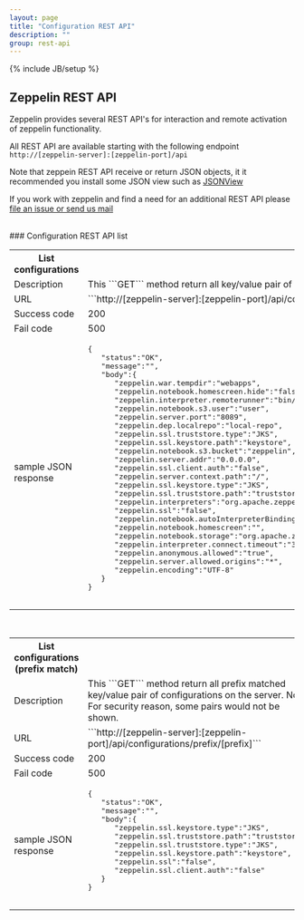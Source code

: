 ```yaml
---
layout: page
title: "Configuration REST API"
description: ""
group: rest-api
---
```

<!--
Licensed under the Apache License, Version 2.0 (the "License");
you may not use this file except in compliance with the License.
You may obtain a copy of the License at

http://www.apache.org/licenses/LICENSE-2.0

Unless required by applicable law or agreed to in writing, software
distributed under the License is distributed on an "AS IS" BASIS,
WITHOUT WARRANTIES OR CONDITIONS OF ANY KIND, either express or implied.
See the License for the specific language governing permissions and
limitations under the License.
-->
{% include JB/setup %}

## Zeppelin REST API
 Zeppelin provides several REST API's for interaction and remote activation of zeppelin functionality.
 
 All REST API are available starting with the following endpoint ```http://[zeppelin-server]:[zeppelin-port]/api```
 
 Note that zeppein REST API receive or return JSON objects, it it recommended you install some JSON view such as 
 [JSONView](https://chrome.google.com/webstore/detail/jsonview/chklaanhfefbnpoihckbnefhakgolnmc)
 
 
 If you work with zeppelin and find a need for an additional REST API please [file an issue or send us mail](../../community.html) 

 <br />
### Configuration REST API list
  
  <table class="table-configuration">
    <col width="200">
    <tr>
      <th>List configurations</th>
      <th></th>
    </tr>
    <tr>
      <td>Description</td>
      <td>This ```GET``` method return all key/value pair of configurations on the server. 
      Note: For security reason, some pairs would not be shown.</td>
    </tr>
    <tr>
      <td>URL</td>
      <td>```http://[zeppelin-server]:[zeppelin-port]/api/configurations/all```</td>
    </tr>
    <tr>
      <td>Success code</td>
      <td>200</td>
    </tr>
    <tr>
      <td> Fail code</td>
      <td> 500 </td>
    </tr>
    <tr>
      <td> sample JSON response
      </td>
      <td>
        <pre>
{  
   "status":"OK",
   "message":"",
   "body":{  
      "zeppelin.war.tempdir":"webapps",
      "zeppelin.notebook.homescreen.hide":"false",
      "zeppelin.interpreter.remoterunner":"bin/interpreter.sh",
      "zeppelin.notebook.s3.user":"user",
      "zeppelin.server.port":"8089",
      "zeppelin.dep.localrepo":"local-repo",
      "zeppelin.ssl.truststore.type":"JKS",
      "zeppelin.ssl.keystore.path":"keystore",
      "zeppelin.notebook.s3.bucket":"zeppelin",
      "zeppelin.server.addr":"0.0.0.0",
      "zeppelin.ssl.client.auth":"false",
      "zeppelin.server.context.path":"/",
      "zeppelin.ssl.keystore.type":"JKS",
      "zeppelin.ssl.truststore.path":"truststore",
      "zeppelin.interpreters":"org.apache.zeppelin.spark.SparkInterpreter,org.apache.zeppelin.spark.PySparkInterpreter,org.apache.zeppelin.spark.SparkSqlInterpreter,org.apache.zeppelin.spark.DepInterpreter,org.apache.zeppelin.markdown.Markdown,org.apache.zeppelin.angular.AngularInterpreter,org.apache.zeppelin.shell.ShellInterpreter,org.apache.zeppelin.hive.HiveInterpreter,org.apache.zeppelin.tajo.TajoInterpreter,org.apache.zeppelin.flink.FlinkInterpreter,org.apache.zeppelin.lens.LensInterpreter,org.apache.zeppelin.ignite.IgniteInterpreter,org.apache.zeppelin.ignite.IgniteSqlInterpreter,org.apache.zeppelin.cassandra.CassandraInterpreter,org.apache.zeppelin.geode.GeodeOqlInterpreter,org.apache.zeppelin.postgresql.PostgreSqlInterpreter,org.apache.zeppelin.phoenix.PhoenixInterpreter,org.apache.zeppelin.kylin.KylinInterpreter,org.apache.zeppelin.elasticsearch.ElasticsearchInterpreter,org.apache.zeppelin.scalding.ScaldingInterpreter",
      "zeppelin.ssl":"false",
      "zeppelin.notebook.autoInterpreterBinding":"true",
      "zeppelin.notebook.homescreen":"",
      "zeppelin.notebook.storage":"org.apache.zeppelin.notebook.repo.VFSNotebookRepo",
      "zeppelin.interpreter.connect.timeout":"30000",
      "zeppelin.anonymous.allowed":"true",
      "zeppelin.server.allowed.origins":"*",
      "zeppelin.encoding":"UTF-8"
   }
}
        </pre>
      </td>
    </tr>
  </table>
  
<br/>
   
  <table class="table-configuration">
    <col width="200">
    <tr>
      <th>List configurations (prefix match)</th>
      <th></th>
    </tr>
    <tr>
      <td>Description</td>
      <td>This ```GET``` method return all prefix matched key/value pair of configurations on the server. 
      Note: For security reason, some pairs would not be shown.</td>
    </tr>
    <tr>
      <td>URL</td>
      <td>```http://[zeppelin-server]:[zeppelin-port]/api/configurations/prefix/[prefix]```</td>
    </tr>
    <tr>
      <td>Success code</td>
      <td>200</td>
    </tr>
    <tr>
      <td> Fail code</td>
      <td> 500 </td>
    </tr>
    <tr>
      <td> sample JSON response
      </td>
      <td>
        <pre>
{  
   "status":"OK",
   "message":"",
   "body":{  
      "zeppelin.ssl.keystore.type":"JKS",
      "zeppelin.ssl.truststore.path":"truststore",
      "zeppelin.ssl.truststore.type":"JKS",
      "zeppelin.ssl.keystore.path":"keystore",
      "zeppelin.ssl":"false",
      "zeppelin.ssl.client.auth":"false"
   }
}
        </pre>
      </td>
    </tr>
  </table>
